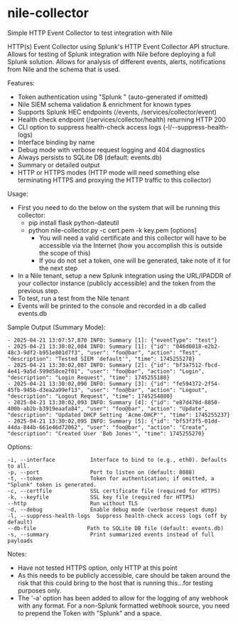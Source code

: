 # nile-collector
Simple HTTP Event Collector to test integration with Nile

HTTP(s) Event Collector using Splunk's HTTP Event Collector API structure.  Allows for testing of Splunk integration with Nile before deploying a full Splunk solution.  Allows for analysis of different events, alerts, notifications from Nile and the schema that is used.

Features:
- Token authentication using "Splunk <token>" (auto-generated if omitted)
- Nile SIEM schema validation & enrichment for known types
- Supports Splunk HEC endpoints (/events, /services/collector/event)
- Health check endpoint (/services/collector/health) returning HTTP 200
- CLI option to suppress health-check access logs (-l/--suppress-health-logs)
- Interface binding by name
- Debug mode with verbose request logging and 404 diagnostics
- Always persists to SQLite DB (default: events.db)
- Summary or detailed output
- HTTP or HTTPS modes (HTTP mode will need something else terminating HTTPS and proxying the HTTP traffic to this collector)

Usage:
- First you need to do the below on the system that will be running this collector:
  - pip install flask python-dateutil
  - python nile-collector.py -c cert.pem -k key.pem [options]
    - You will need a valid certificate and this collector will have to be accessible via the Internet (how you accomplish this is outside the scope of this)
    - If you do not set a token, one will be generated, take note of it for the next step
- In a Nile tenant, setup a new Splunk integration using the URL/IPADDR of your collector instance (publicly accessible) and the token from the previous step.
- To test, run a test from the Nile tenant
- Events will be printed to the console and recorded in a db called events.db

Sample Output (Summary Mode):
```
- 2025-04-21 13:07:57,870 INFO: Summary [1]: {"eventType": "test"}
- 2025-04-21 13:30:02,084 INFO: Summary [1]: {"id": "046d0018-e2b2-48c3-9df2-b951e801d7f3", "user": "foo@bar", "action": "Test", "description": "Tested SIEM 'default'", "time": 1745255278}
- 2025-04-21 13:30:02,087 INFO: Summary [2]: {"id": "bf3a7512-fbcd-4e41-9a5d-599d58ce2f01", "user": "foo@bar", "action": "Login", "description": "Login Request", "time": 1745255188}
- 2025-04-21 13:30:02,090 INFO: Summary [3]: {"id": "fe594372-2f54-45fb-945b-d3ea2a99ef13", "user": "foo@bar", "action": "Logout", "description": "Logout Request", "time": 1745254880}
- 2025-04-21 13:30:02,093 INFO: Summary [4]: {"id": "e87d470d-8850-400b-ab2b-b3919eaafa84", "user": "foo@bar", "action": "Update", "description": "Updated DHCP Setting 'Acme-DHCP'", "time": 1745255237}
- 2025-04-21 13:30:02,095 INFO: Summary [5]: {"id": "bf53f3f5-01dd-44da-844b-661e46d72062", "user": "foo@bar", "action": "Create", "description": "Created User 'Bob Jones'", "time": 1745255270}
```

Options:
```
-i, --interface           Interface to bind to (e.g., eth0). Defaults to all.
-p, --port                Port to listen on (default: 8088)
-t, --token               Token for authentication; if omitted, a "Splunk" token is generated.
-c, --certfile            SSL certificate file (required for HTTPS)
-k, --keyfile             SSL key file (required for HTTPS)
--http                    Run without TLS 
-d, --debug               Enable debug mode (verbose request dump)
-l, --suppress-health-logs  Suppress health-check access logs (off by default)
--db-file                Path to SQLite DB file (default: events.db)
-s, --summary             Print summarized events instead of full payloads
```

Notes:
- Have not tested HTTPS option, only HTTP at this point
- As this needs to be publicly accessible, care should be taken around the risk that this could bring to the host that is running this...for testing purposes only.
- The '-a' option has been added to allow for the logging of any webhook with any format.  For a non-Splunk formatted webhook source, you need to prepend the Token with "Splunk" and a space.
